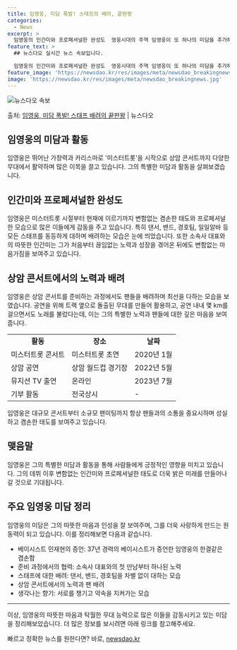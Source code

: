 ```yaml
---
title: 임영웅, 미담 폭발! 스태프의 배려, 끝판왕
categories:
  - News
excerpt: >
  임영웅의 인간미와 프로페셔널한 완성도  영웅시대의 주역 임영웅이 또 하나의 미담을 추가하며 화제가 되고 있습…
feature_text: >
  ## 뉴스다오 실시간 뉴스 속보입니다.

  임영웅의 인간미와 프로페셔널한 완성도  영웅시대의 주역 임영웅이 또 하나의 미담을 추가하며 화제가 되고 있습…
feature_image: 'https://newsdao.kr/res/images/meta/newsdao_breakingnews.jpg'
image: 'https://newsdao.kr/res/images/meta/newsdao_breakingnews.jpg'
---
```


![뉴스다오 속보](https://newsdao.kr/res/images/meta/newsdao_breakingnews.jpg)

<p>출처: <a href="https://newsdao.kr/4652" rel="dofollow">임영웅, 미담 폭발! 스태프 배려의 끝판왕</a> | 뉴스다오</p>

<h2 data-ke-size="size26">임영웅의 미담과 활동</h2>
임영웅은 뛰어난 가창력과 카리스마로 '미스터트롯'을 시작으로 상암 콘서트까지 다양한 무대에서 활약하며 많은 이목을 끌고 있습니다. 그의 특별한 미담과 활동을 살펴보겠습니다.

<h2>인간미와 프로페셔널한 완성도</h2>
임영웅은 미스터트롯 시절부터 현재에 이르기까지 변함없는 겸손한 태도와 프로페셔널한 모습으로 많은 이들에게 감동을 주고 있습니다. 특히 댄서, 밴드, 경호팀, 일일알바 등 모든 스태프를 동등하게 대하며 배려하는 모습은 눈에 띄었습니다. 또한 소속사 대표와의 따뜻한 인간미는 그가 처음부터 끊임없는 노력과 성장을 겪어온 뒤에도 변함없는 마음가짐을 보여주고 있습니다.

<h2>상암 콘서트에서의 노력과 배려</h2>
임영웅은 상암 콘서트를 준비하는 과정에서도 팬들을 배려하며 최선을 다하는 모습을 보였습니다. 공연을 위해 트랙 옆으로 돌출된 무대를 만들어 활용하고, 공연 내내 몇 km를 걸으면서도 노래를 불렀다는데, 이는 그의 특별한 노력과 팬들에 대한 깊은 마음을 보여줍니다.

<table>
  <tr>
    <td style="text-align: center; height: 17px;"><b>활동</b></td>
    <td style="text-align: center; height: 17px;"><b>장소</b></td>
    <td style="text-align: center; height: 17px;"><b>날짜</b></td>
  </tr>
  <tr>
    <td>미스터트롯 콘서트</td>
    <td>미스터트롯 초연</td>
    <td>2020년 1월</td>
  </tr>
  <tr>
    <td>상암 공연</td>
    <td>상암 월드컵 경기장</td>
    <td>2022년 5월</td>
  </tr>
  <tr>
    <td>뮤지션 TV 출연</td>
    <td>온라인</td>
    <td>2023년 7월</td>
  </tr>
  <tr>
    <td>기부 활동</td>
    <td>전국상시</td>
    <td>-</td>
  </tr>
</table>

임영웅은 대규모 콘서트부터 소규모 팬미팅까지 항상 팬들과의 소통을 중요시하며 성실하고 겸손한 태도를 보여주고 있습니다.

<h2>맺음말</h2>
임영웅은 그의 특별한 미담과 활동을 통해 사람들에게 긍정적인 영향을 미치고 있습니다. 그의 데뷔 이후 변함없는 인간미와 프로페셔널한 태도로 더욱 밝은 미래를 만들어나갈 것으로 기대됩니다.

<h2>주요 임영웅 미담 정리</h2>
임영웅의 미담은 그의 따뜻한 마음과 인성을 잘 보여주며, 그를 더욱 사랑하게 만드는 원동력이 되고 있습니다. 이를 정리해보면 다음과 같습니다.
<ul>
  <li>베이시스트 민재현의 증언: 37년 경력의 베이시스트가 증언한 임영웅의 한결같은 겸손함</li>
  <li>준비 과정에서의 협력: 소속사 대표와의 첫 만남부터 하나된 노력</li>
  <li>스태프에 대한 배려: 댄서, 밴드, 경호팀을 차별 없이 대하는 모습</li>
  <li>상암 콘서트에서의 노력과 팬 배려</li>
  <li>생각나는 향기: 서로를 챙기고 약속을 지켜가는 모습</li>
</ul>

---
이상, 임영웅의 따뜻한 마음과 탁월한 무대 능력으로 많은 이들을 감동시키고 있는 미담을 정리해보았습니다. 더 많은 정보를 보시려면 아래 링크를 참고해주세요. 

빠르고 정확한 뉴스를 원한다면? 바로, <a href="https://newsdao.kr" rel="dofollow">newsdao.kr</a>


